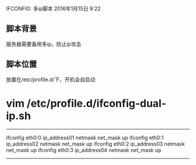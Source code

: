 IFCONFIG: 多ip脚本
2016年1月15日
9:22
 
## 脚本背景
服务器需要备用多ip，防止ip攻击
 
## 脚本位置
放置在/etc/profile.d/下，开机会自启动
# vim /etc/profile.d/ifconfig-dual-ip.sh
********************************************
ifconfig eth0:0 ip_address01 netmask net_mask up
ifconfig eth0:1 ip_address02 netmask net_mask up
ifconfig eth0:2 ip_address03 netmask net_mask up
ifconfig eth0:3 ip_address04 netmask net_mask up
********************************************

